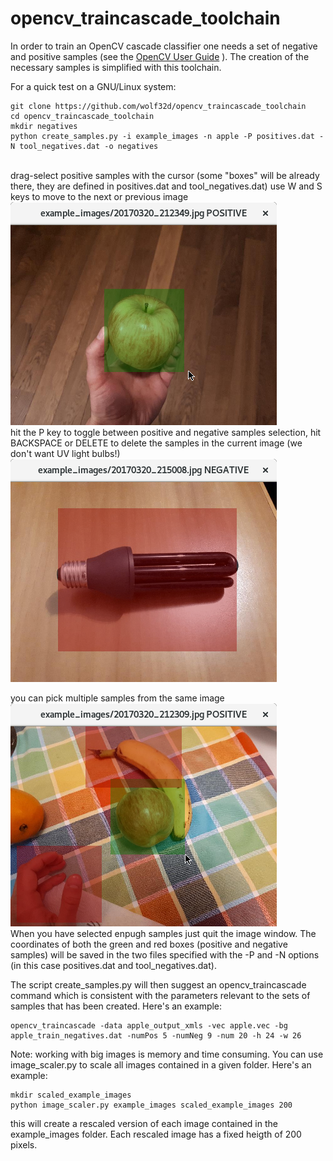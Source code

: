 # opencv_traincascade_toolchain

In order to train an OpenCV cascade classifier one needs a set of negative and positive samples
(see the [OpenCV User Guide](http://docs.opencv.org/2.4.13.2/doc/user_guide/ug_traincascade.html) ).
The creation of the necessary samples is simplified with this toolchain.

For a quick test on a GNU/Linux system:
```
git clone https://github.com/wolf32d/opencv_traincascade_toolchain
cd opencv_traincascade_toolchain
mkdir negatives
python create_samples.py -i example_images -n apple -P positives.dat -N tool_negatives.dat -o negatives
```
\
drag-select positive samples with the cursor (some "boxes" will be already there, they are defined in positives.dat and tool_negatives.dat)
use W and S keys to move to the next or previous image
\
![positive sample selection](docs/positive_sample.png?raw=true "positive sample selection")
\
hit the P key to toggle between positive and negative samples selection, hit BACKSPACE or DELETE to delete the samples in the current image (we don't want UV light bulbs!)
\
![positive sample selection](docs/negative_samplel.png?raw=true "negative sample selection")

you can pick multiple samples from the same image
\
![multiple samples](docs/multiple_samples.png?raw=true "multiple samples selection")
\
When you have selected enpugh samples just quit the image window. The coordinates of both the green and red boxes (positive and negative samples) will be saved in the two files specified with the -P and -N options (in this case positives.dat and tool_negatives.dat).

The script create_samples.py will then suggest an opencv_traincascade command which is consistent with the parameters relevant to the sets of samples that has been created. Here's an example:
```
opencv_traincascade -data apple_output_xmls -vec apple.vec -bg apple_train_negatives.dat -numPos 5 -numNeg 9 -num 20 -h 24 -w 26
```

Note: working with big images is memory and time consuming. You can use image_scaler.py to scale all images contained in a given folder. Here's an example:
```
mkdir scaled_example_images
python image_scaler.py example_images scaled_example_images 200
```
this will create a rescaled version of each image contained in the example_images folder. Each rescaled image has a fixed heigth of 200 pixels.
